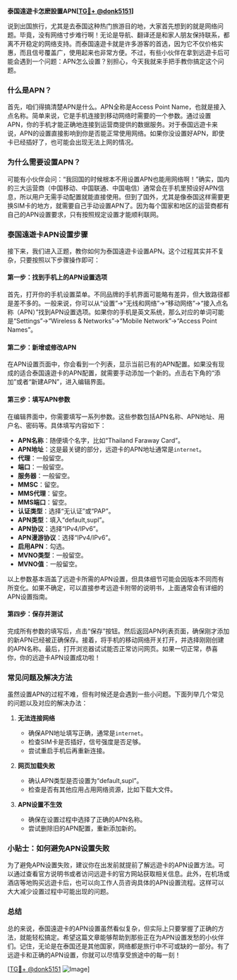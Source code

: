 **泰国遠遊卡怎麽設置APN[[TG💪+ @donk5151](https://t.me/s/donk5151)]**

说到出国旅行，尤其是去泰国这种热门旅游目的地，大家首先想到的就是网络问题。毕竟，没有网络寸步难行啊！无论是导航、翻译还是和家人朋友保持联系，都离不开稳定的网络支持。而泰国遠遊卡就是许多游客的首选，因为它不仅价格实惠，而且信号覆盖广，使用起来也非常方便。不过，有些小伙伴在拿到远遊卡后可能会遇到一个问题：APN怎么设置？别担心，今天我就来手把手教你搞定这个问题。

### **什么是APN？**

首先，咱们得搞清楚APN是什么。APN全称是Access Point Name，也就是接入点名称。简单来说，它是手机连接到移动网络时需要的一个参数。通过设置APN，你的手机才能正确地连接到运营商提供的数据服务。对于泰国远遊卡来说，APN的设置直接影响到你是否能正常使用网络。如果你没设置好APN，即使卡已经插好了，也可能会出现无法上网的情况。

### **为什么需要设置APN？**

可能有小伙伴会问：“我回国的时候根本不用设置APN也能用网络啊！”确实，国内的三大运营商（中国移动、中国联通、中国电信）通常会在手机里预设好APN信息，所以用户无需手动配置就能直接使用。但到了国外，尤其是像泰国这样需要更换SIM卡的地方，就需要自己手动设置APN了。因为每个国家和地区的运营商都有自己的APN设置要求，只有按照规定设置才能顺利联网。

### **泰国遠遊卡APN设置步骤**

接下来，我们进入正题，教你如何为泰国遠遊卡设置APN。这个过程其实并不复杂，只要按照以下步骤操作即可：

#### **第一步：找到手机上的APN设置选项**

首先，打开你的手机设置菜单。不同品牌的手机界面可能略有差异，但大致路径都是差不多的。一般来说，你可以从“设置”→“无线和网络”→“移动网络”→“接入点名称（APN）”找到APN设置选项。如果你的手机是英文系统，那么对应的单词可能是“Settings”→“Wireless & Networks”→“Mobile Network”→“Access Point Names”。

#### **第二步：新增或修改APN**

在APN设置页面中，你会看到一个列表，显示当前已有的APN配置。如果没有现成的适合泰国遠遊卡的APN配置，就需要手动添加一个新的。点击右下角的“添加”或者“新建APN”，进入编辑界面。

#### **第三步：填写APN参数**

在编辑界面中，你需要填写一系列参数。这些参数包括APN名称、APN地址、用户名、密码等。具体填写内容如下：

- **APN名称**：随便填个名字，比如“Thailand Faraway Card”。
- **APN地址**：这是最关键的部分，远遊卡的APN地址通常是`internet`。
- **代理**：一般留空。
- **端口**：一般留空。
- **服务器**：一般留空。
- **MMSC**：留空。
- **MMS代理**：留空。
- **MMS端口**：留空。
- **认证类型**：选择“无认证”或“PAP”。
- **APN类型**：填入“default,supl”。
- **APN协议**：选择“IPv4/IPv6”。
- **APN漫游协议**：选择“IPv4/IPv6”。
- **启用APN**：勾选。
- **MVNO类型**：一般留空。
- **MVNO值**：一般留空。

以上参数基本涵盖了远遊卡所需的APN设置，但具体细节可能会因版本不同而有所变化。如果不确定，可以直接参考远遊卡附带的说明书，上面通常会有详细的APN设置指南。

#### **第四步：保存并测试**

完成所有参数的填写后，点击“保存”按钮。然后返回APN列表页面，确保刚才添加的新APN已经被正确保存。接着，将手机的移动网络开关打开，并选择刚刚创建的APN名称。最后，打开浏览器试试能否正常访问网页。如果一切正常，恭喜你，你的远遊卡APN设置成功啦！

### **常见问题及解决方法**

虽然设置APN的过程不难，但有时候还是会遇到一些小问题。下面列举几个常见的问题以及对应的解决办法：

1. **无法连接网络**
   - 确保APN地址填写正确，通常是`internet`。
   - 检查SIM卡是否插好，信号强度是否足够。
   - 尝试重启手机后再重新连接。

2. **网页加载失败**
   - 确认APN类型是否设置为“default,supl”。
   - 检查是否有其他应用占用网络资源，比如下载大文件。

3. **APN设置不生效**
   - 确保在设置过程中选择了正确的APN名称。
   - 尝试删除旧的APN配置，重新添加新的。

### **小贴士：如何避免APN设置失败**

为了避免APN设置失败，建议你在出发前就提前了解远遊卡的APN设置方法。可以通过查看官方说明书或者访问远遊卡的官方网站获取相关信息。此外，在机场或酒店等地购买远遊卡后，也可以向工作人员咨询具体的APN设置流程。这样可以大大减少设置过程中可能出现的问题。

### **总结**

总的来说，泰国遠遊卡的APN设置虽然看似复杂，但实际上只要掌握了正确的方法，就能轻松搞定。希望这篇文章能够帮助到那些正在为APN设置发愁的小伙伴们。记住，无论是在泰国还是其他国家，网络都是旅行中不可或缺的一部分。有了远遊卡和正确的APN设置，你就可以尽情享受旅途中的每一刻！

[[TG💪+ @donk5151](https://t.me/s/donk5151) ![Image](https://i.postimg.cc/rwNCRYN7/Snipaste-2025-04-30-17-27-05.png)]